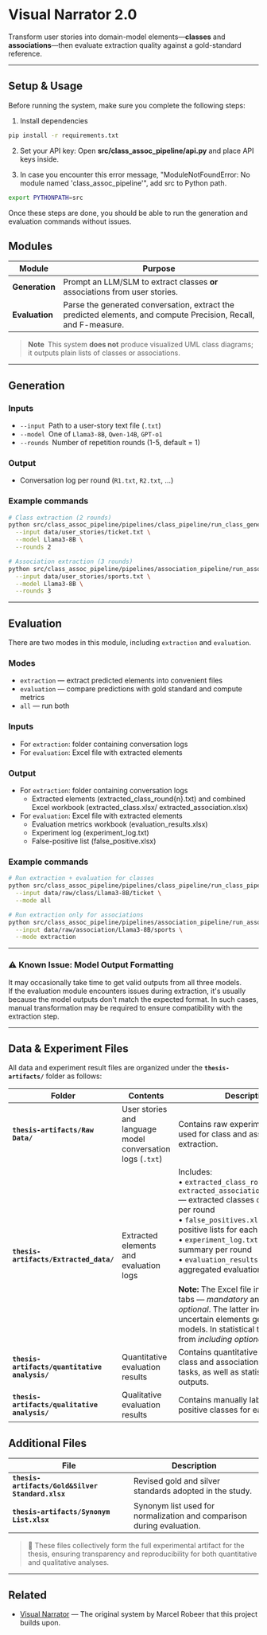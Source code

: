 # Visual Narrator 2.0

Transform user stories into domain-model elements—**classes** and **associations**—then evaluate extraction quality against a gold-standard reference.
 
---

## Setup & Usage

Before running the system, make sure you complete the following steps:

1. Install dependencies
```bash
pip install -r requirements.txt
```
2. Set your API key: Open **src/class_assoc_pipeline/api.py** and place API keys inside.

3. In case you encounter this error message, "ModuleNotFoundError: No module named 'class_assoc_pipeline'", add src to Python path. 

```bash
export PYTHONPATH=src
```

Once these steps are done, you should be able to run the generation and evaluation commands without issues.

## Modules

| Module | Purpose |
| ------ | ------- |
| **Generation** | Prompt an LLM/SLM to extract classes **or** associations from user stories. |
| **Evaluation** | Parse the generated conversation, extract the predicted elements, and compute Precision, Recall, and F-measure. |

> **Note** This system **does not** produce visualized UML class diagrams; it outputs plain lists of classes or associations.

---

## Generation

### Inputs

* `--input` Path to a user-story text file (`.txt`)
* `--model` One of `Llama3-8B`, `Qwen-14B`, `GPT-o1`
* `--rounds` Number of repetition rounds (1-5, default = 1)

### Output

* Conversation log per round (`R1.txt`, `R2.txt`, …)

### Example commands

```bash
# Class extraction (2 rounds)
python src/class_assoc_pipeline/pipelines/class_pipeline/run_class_generation.py \
  --input data/user_stories/ticket.txt \
  --model Llama3-8B \
  --rounds 2

# Association extraction (3 rounds)
python src/class_assoc_pipeline/pipelines/association_pipeline/run_association_generation.py \
  --input data/user_stories/sports.txt \
  --model Llama3-8B \
  --rounds 3
```

---

## Evaluation

There are two modes in this module, including `extraction` and `evaluation`.

### Modes
* `extraction` — extract predicted elements into convenient files
* `evaluation` — compare predictions with gold standard and compute metrics
* `all` — run both

### Inputs

* For `extraction`: folder containing conversation logs 
* For `evaluation`: Excel file with extracted elements 

### Output
* For `extraction`: folder containing conversation logs 
    * Extracted elements (extracted_class_round{n}.txt) and combined Excel workbook (extracted_class.xlsx/ extracted_association.xlsx)
* For `evaluation`: Excel file with extracted elements 
    * Evaluation metrics workbook (evaluation_results.xlsx)
    * Experiment log (experiment_log.txt)
    * False-positive list (false_positive.xlsx)

### Example commands

```bash
# Run extraction + evaluation for classes
python src/class_assoc_pipeline/pipelines/class_pipeline/run_class_pipeline.py \
  --input data/raw/class/Llama3-8B/ticket \
  --mode all

# Run extraction only for associations
python src/class_assoc_pipeline/pipelines/association_pipeline/run_association_pipeline.py \
  --input data/raw/association/Llama3-8B/sports \
  --mode extraction
```

---

### ⚠️ Known Issue: Model Output Formatting

It may occasionally take time to get valid outputs from all three models.  
If the evaluation module encounters issues during extraction, it's usually because the model outputs don't match the expected format. In such cases, manual transformation may be required to ensure compatibility with the extraction step.

---
## Data & Experiment Files

All data and experiment result files are organized under the **`thesis-artifacts/`** folder as follows:

| **Folder** | **Contents** | **Description** |
|-------------|--------------|-----------------|
| **`thesis-artifacts/Raw Data/`** | User stories and language model conversation logs (`.txt`) | Contains raw experimental inputs used for class and association extraction. |
| **`thesis-artifacts/Extracted_data/`** | Extracted elements and evaluation logs | Includes:<br>• `extracted_class_round{n}.txt` and `extracted_association_round{n}.txt` — extracted classes or associations per round<br>• `false_positives.xlsx` — false-positive lists for each round<br>• `experiment_log.txt` — evaluation summary per round<br>• `evaluation_results.xlsx` — aggregated evaluation results<br><br>**Note:** The Excel file includes two tabs — *mandatory* and *including optional*. The latter includes uncertain elements generated by models. In statistical tests, values from *including optional* are used. |
| **`thesis-artifacts/quantitative analysis/`** | Quantitative evaluation results | Contains quantitative results for both class and association extraction tasks, as well as statistical test outputs. |
| **`thesis-artifacts/qualitative analysis/`** | Qualitative evaluation results | Contains manually labeled false-positive classes for each dataset. |

## Additional Files

| **File** | **Description** |
|-----------|----------------|
| **`thesis-artifacts/Gold&Silver Standard.xlsx`** | Revised gold and silver standards adopted in the study. |
| **`thesis-artifacts/Synonym List.xlsx`** | Synonym list used for normalization and comparison during evaluation. |

> 🧾 These files collectively form the full experimental artifact for the thesis, ensuring transparency and reproducibility for both quantitative and qualitative analyses.


---

## Related

- [Visual Narrator](https://github.com/MarcelRobeer/VisualNarrator) — The original system by Marcel Robeer that this project builds upon.

